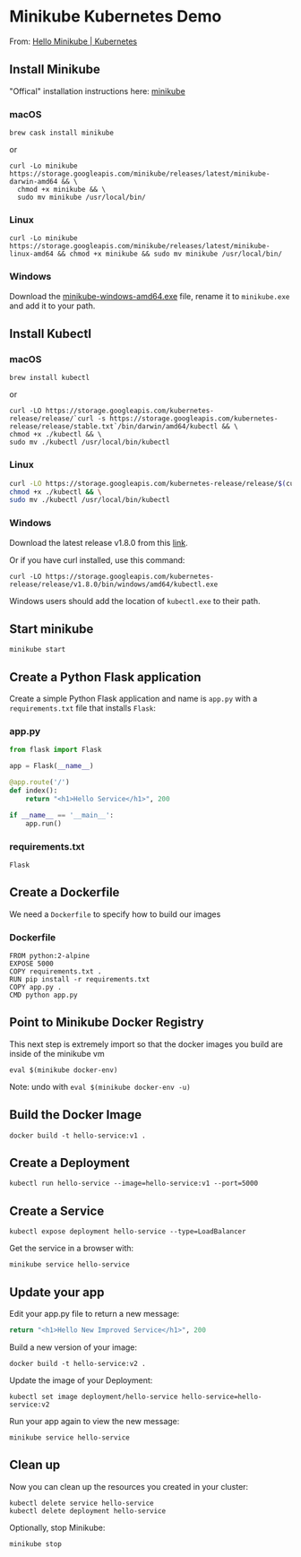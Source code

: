 # Minikube Kubernetes Demo

From: [Hello Minikube | Kubernetes](https://kubernetes.io/docs/tutorials/stateless-application/hello-minikube/)

## Install Minikube

"Offical" installation instructions here: [minikube](https://github.com/kubernetes/minikube)

### macOS
```shell
brew cask install minikube
```
or
```
curl -Lo minikube https://storage.googleapis.com/minikube/releases/latest/minikube-darwin-amd64 && \
  chmod +x minikube && \
  sudo mv minikube /usr/local/bin/
```
### Linux
```shell
curl -Lo minikube https://storage.googleapis.com/minikube/releases/latest/minikube-linux-amd64 && chmod +x minikube && sudo mv minikube /usr/local/bin/
```

### Windows
Download the [minikube-windows-amd64.exe](https://storage.googleapis.com/minikube/releases/latest/minikube-windows-amd64.exe) file, rename it to `minikube.exe` and add it to your path.


## Install Kubectl

### macOS
```
brew install kubectl
```
or
```shell
curl -LO https://storage.googleapis.com/kubernetes-release/release/`curl -s https://storage.googleapis.com/kubernetes-release/release/stable.txt`/bin/darwin/amd64/kubectl && \
chmod +x ./kubectl && \
sudo mv ./kubectl /usr/local/bin/kubectl
```

### Linux
```bash
curl -LO https://storage.googleapis.com/kubernetes-release/release/$(curl -s https://storage.googleapis.com/kubernetes-release/release/stable.txt)/bin/linux/amd64/kubectl && \
chmod +x ./kubectl && \
sudo mv ./kubectl /usr/local/bin/kubectl
```

### Windows
Download the latest release v1.8.0 from this [link](https://storage.googleapis.com/kubernetes-release/release/v1.8.0/bin/windows/amd64/kubectl.exe).

Or if you have curl installed, use this command:
```
curl -LO https://storage.googleapis.com/kubernetes-release/release/v1.8.0/bin/windows/amd64/kubectl.exe
```

Windows users should add the location of `kubectl.exe` to their path.

## Start minikube
```
minikube start
```

## Create a Python Flask application
Create a simple Python Flask application and name is `app.py` with a `requirements.txt` file that installs `Flask`:

### app.py
```python
from flask import Flask

app = Flask(__name__)

@app.route('/')
def index():
    return "<h1>Hello Service</h1>", 200

if __name__ == '__main__':
    app.run()
```

### requirements.txt
```
Flask
```

## Create a Dockerfile
We need a `Dockerfile` to specify how to build our images

### Dockerfile
```
FROM python:2-alpine
EXPOSE 5000
COPY requirements.txt .
RUN pip install -r requirements.txt
COPY app.py .
CMD python app.py
```

## Point to Minikube Docker Registry
This next step is extremely import so that the docker images you build are inside of the minikube vm
```
eval $(minikube docker-env)
```

Note: undo with `eval $(minikube docker-env -u)`

## Build the Docker Image
```
docker build -t hello-service:v1 .
```

## Create a Deployment
```
kubectl run hello-service --image=hello-service:v1 --port=5000
```

## Create a Service
```
kubectl expose deployment hello-service --type=LoadBalancer
```

Get the service in a  browser with:
```
minikube service hello-service
```

## Update your app
Edit your app.py file to return a new message:
```python
return "<h1>Hello New Improved Service</h1>", 200
```

Build a new version of your image:
```
docker build -t hello-service:v2 .
```

Update the image of your Deployment:
```
kubectl set image deployment/hello-service hello-service=hello-service:v2
```

Run your app again to view the new message:
```
minikube service hello-service
```

## Clean up
Now you can clean up the resources you created in your cluster:
```
kubectl delete service hello-service
kubectl delete deployment hello-service
```

Optionally, stop Minikube:
```
minikube stop
```
